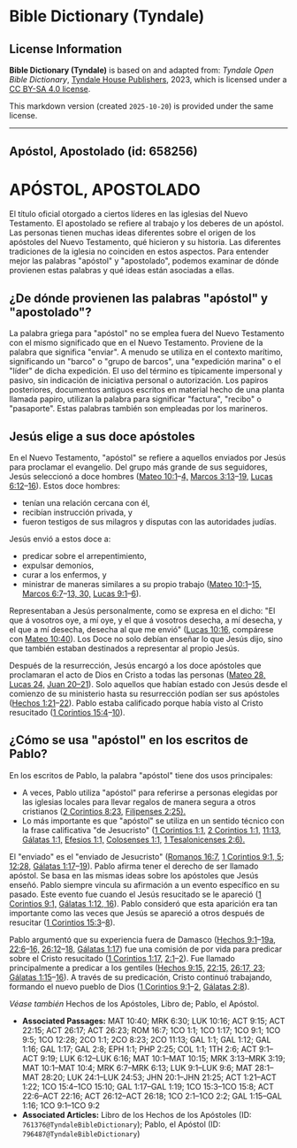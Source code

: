 # Bible Dictionary (Tyndale)

## License Information

**Bible Dictionary (Tyndale)** is based on and adapted from: _Tyndale Open Bible Dictionary_, [Tyndale House Publishers](https://tyndaleopenresources.com/), 2023, which is licensed under a [CC BY-SA 4.0 license](https://creativecommons.org/licenses/by-sa/4.0/legalcode.en).

This markdown version (created `2025-10-20`) is provided under the same license.



--------------------------------

## Apóstol, Apostolado (id: 658256)

APÓSTOL, APOSTOLADO
===================

El título oficial otorgado a ciertos líderes en las iglesias del Nuevo Testamento. El apostolado se refiere al trabajo y los deberes de un apóstol. Las personas tienen muchas ideas diferentes sobre el origen de los apóstoles del Nuevo Testamento, qué hicieron y su historia. Las diferentes tradiciones de la iglesia no coinciden en estos aspectos. Para entender mejor las palabras "apóstol" y "apostolado", podemos examinar de dónde provienen estas palabras y qué ideas están asociadas a ellas.

¿De dónde provienen las palabras "apóstol" y "apostolado"?
----------------------------------------------------------

La palabra griega para "apóstol" no se emplea fuera del Nuevo Testamento con el mismo significado que en el Nuevo Testamento. Proviene de la palabra que significa "enviar". A menudo se utiliza en el contexto marítimo, significando un "barco" o "grupo de barcos", una "expedición marina" o el "líder" de dicha expedición. El uso del término es típicamente impersonal y pasivo, sin indicación de iniciativa personal o autorización. Los papiros posteriores, documentos antiguos escritos en material hecho de una planta llamada papiro, utilizan la palabra para significar "factura", "recibo" o "pasaporte". Estas palabras también son empleadas por los marineros.

Jesús elige a sus doce apóstoles
--------------------------------

En el Nuevo Testamento, "apóstol" se refiere a aquellos enviados por Jesús para proclamar el evangelio. Del grupo más grande de sus seguidores, Jesús seleccionó a doce hombres ([Mateo 10:1](https://ref.ly/Matt10:1-Matt10:4)–[4,](https://ref.ly/Matt10:1-Matt10:4) [Marcos 3:13](https://ref.ly/Mark3:13-Mark3:19)–[19,](https://ref.ly/Mark3:13-Mark3:19) [Lucas 6:12](https://ref.ly/Luke6:12-Luke6:16)–[16](https://ref.ly/Luke6:12-Luke6:16)). Estos doce hombres:

* tenían una relación cercana con él,
* recibían instrucción privada, y
* fueron testigos de sus milagros y disputas con las autoridades judías.

Jesús envió a estos doce a:

* predicar sobre el arrepentimiento,
* expulsar demonios,
* curar a los enfermos, y
* ministrar de maneras similares a su propio trabajo ([Mateo 10:1](https://ref.ly/Matt10:1-Matt10:15)–[15,](https://ref.ly/Matt10:1-Matt10:15) [Marcos 6:7](https://ref.ly/Mark6:7-Mark6:13,Mark6:30)–[13, 30,](https://ref.ly/Mark6:7-Mark6:13,Mark6:30) [Lucas 9:1](https://ref.ly/Luke9:1-Luke9:6)–[6](https://ref.ly/Luke9:1-Luke9:6)).

Representaban a Jesús personalmente, como se expresa en el dicho: "El que á vosotros oye, a mí oye, y el que á vosotros desecha, a mí desecha, y el que a mí desecha, desecha al que me envió" ([Lucas 10:16,](https://ref.ly/Luke10:16) compárese con [Mateo 10:40](https://ref.ly/Matt10:40)). Los Doce no solo debían enseñar lo que Jesús dijo, sino que también estaban destinados a representar al propio Jesús.

Después de la resurrección, Jesús encargó a los doce apóstoles que proclamaran el acto de Dios en Cristo a todas las personas ([Mateo 28,](https://ref.ly/Matt28:1-Matt28:20) [Lucas 24,](https://ref.ly/Luke24:1-Luke24:53) [Juan 20–21](https://ref.ly/John20:1-John21:25)). Solo aquellos que habían estado con Jesús desde el comienzo de su ministerio hasta su resurrección podían ser sus apóstoles ([Hechos 1:21](https://ref.ly/Acts1:21-Acts1:22)–[22](https://ref.ly/Acts1:21-Acts1:22)). Pablo estaba calificado porque había visto al Cristo resucitado ([1 Corintios 15:4](https://ref.ly/1Cor15:4-1Cor15:10)–[10](https://ref.ly/1Cor15:4-1Cor15:10)).

¿Cómo se usa "apóstol" en los escritos de Pablo?
------------------------------------------------

En los escritos de Pablo, la palabra "apóstol" tiene dos usos principales:

* A veces, Pablo utiliza "apóstol" para referirse a personas elegidas por las iglesias locales para llevar regalos de manera segura a otros cristianos ([2 Corintios 8:23,](https://ref.ly/2Cor8:23) [Filipenses 2:25\).](https://ref.ly/Phil2:25)
* Lo más importante es que "apóstol" se utiliza en un sentido técnico con la frase calificativa "de Jesucristo" ([1 Corintios 1:1,](https://ref.ly/1Cor1:1) [2 Corintios 1:1,](https://ref.ly/2Cor1:1) [11:13,](https://ref.ly/2Cor11:13) [Gálatas 1:1,](https://ref.ly/Gal1:1) [Efesios 1:1,](https://ref.ly/Eph1:1) [Colosenses 1:1,](https://ref.ly/Col1:1) [1 Tesalonicenses 2:6\).](https://ref.ly/1Thess2:6)

El "enviado" es el "enviado de Jesucristo" ([Romanos 16:7,](https://ref.ly/Rom16:7) [1 Corintios 9:1, 5](https://ref.ly/1Cor9:1,1Cor9:5); [12:28,](https://ref.ly/1Cor12:28) [Gálatas 1:17](https://ref.ly/Gal1:17-Gal1:19)–[19](https://ref.ly/Gal1:17-Gal1:19)). Pablo afirma tener el derecho de ser llamado apóstol. Se basa en las mismas ideas sobre los apóstoles que Jesús enseñó. Pablo siempre vincula su afirmación a un evento específico en su pasado. Este evento fue cuando el Jesús resucitado se le apareció ([1 Corintios 9:1,](https://ref.ly/1Cor9:1) [Gálatas 1:12, 16](https://ref.ly/Gal1:12,Gal1:16)). Pablo consideró que esta aparición era tan importante como las veces que Jesús se apareció a otros después de resucitar ([1 Corintios 15:3](https://ref.ly/1Cor15:3-1Cor15:8)–[8](https://ref.ly/1Cor15:3-1Cor15:8)).

Pablo argumentó que su experiencia fuera de Damasco ([Hechos 9:1](https://ref.ly/Acts9:1-Acts9:19)–[19a,](https://ref.ly/Acts9:1-Acts9:19) [22:6](https://ref.ly/Acts22:6-Acts22:16)–[16,](https://ref.ly/Acts22:6-Acts22:16) [26:12](https://ref.ly/Acts26:12-Acts26:18)–[18,](https://ref.ly/Acts26:12-Acts26:18) [Gálatas 1:17](https://ref.ly/Gal1:17)) fue una comisión de por vida para predicar sobre el Cristo resucitado ([1 Corintios 1:17,](https://ref.ly/1Cor1:17) [2:1](https://ref.ly/1Cor2:1-1Cor2:2)–[2](https://ref.ly/1Cor2:1-1Cor2:2)). Fue llamado principalmente a predicar a los gentiles ([Hechos 9:15,](https://ref.ly/Acts9:15) [22:15,](https://ref.ly/Acts22:15) [26:17, 23](https://ref.ly/Acts26:17,Acts26:23); [Gálatas 1:15](https://ref.ly/Gal1:15-Gal1:16)–[16](https://ref.ly/Gal1:15-Gal1:16)). A través de su predicación, Cristo continuó trabajando, formando el nuevo pueblo de Dios ([1 Corintios 9:1](https://ref.ly/1Cor9:1-1Cor9:2)–[2,](https://ref.ly/1Cor9:1-1Cor9:2) [Gálatas 2:8](https://ref.ly/Gal2:8)).

*Véase también* Hechos de los Apóstoles, Libro de; Pablo, el Apóstol.

* **Associated Passages:** MAT 10:40; MRK 6:30; LUK 10:16; ACT 9:15; ACT 22:15; ACT 26:17; ACT 26:23; ROM 16:7; 1CO 1:1; 1CO 1:17; 1CO 9:1; 1CO 9:5; 1CO 12:28; 2CO 1:1; 2CO 8:23; 2CO 11:13; GAL 1:1; GAL 1:12; GAL 1:16; GAL 1:17; GAL 2:8; EPH 1:1; PHP 2:25; COL 1:1; 1TH 2:6; ACT 9:1–ACT 9:19; LUK 6:12–LUK 6:16; MAT 10:1–MAT 10:15; MRK 3:13–MRK 3:19; MAT 10:1–MAT 10:4; MRK 6:7–MRK 6:13; LUK 9:1–LUK 9:6; MAT 28:1–MAT 28:20; LUK 24:1–LUK 24:53; JHN 20:1–JHN 21:25; ACT 1:21–ACT 1:22; 1CO 15:4–1CO 15:10; GAL 1:17–GAL 1:19; 1CO 15:3–1CO 15:8; ACT 22:6–ACT 22:16; ACT 26:12–ACT 26:18; 1CO 2:1–1CO 2:2; GAL 1:15–GAL 1:16; 1CO 9:1–1CO 9:2
* **Associated Articles:** Libro de los Hechos de los Apóstoles (ID: `761376@TyndaleBibleDictionary`); Pablo, el Apóstol (ID: `796487@TyndaleBibleDictionary`)

